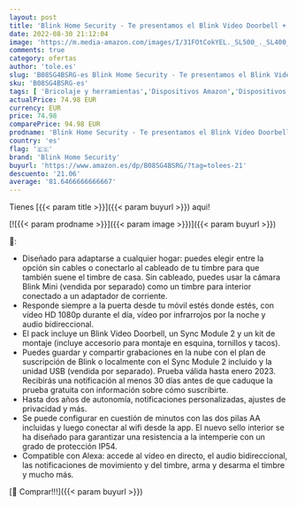 ```yaml
---
layout: post
title: 'Blink Home Security - Te presentamos el Blink Video Doorbell + Sync Module 2 | Con audio bidireccional  vídeo HD  Alexa  notificaciones en la app  fácil de configurar  cableado o sin cablear  negro '
date: 2022-08-30 21:12:04
image: 'https://m.media-amazon.com/images/I/31FOtCokYEL._SL500_._SL400_.jpg'
comments: true
category: ofertas
author: 'tole.es'
slug: 'B08SG4BSRG-es Blink Home Security - Te presentamos el Blink Video...'
sku: 'B08SG4BSRG-es'
tags: [ 'Bricolaje y herramientas','Dispositivos Amazon','Dispositivos Amazon y Accesorios','Instalación eléctrica','Interfonos','Prevención y seguridad','Seguridad e iluminación para hogar inteligente','Sensores de movimiento','Sistemas de seguridad para el hogar','Timbres con vídeo','Timbres y campanas','alexa','blink home security','🇪🇸', ]
actualPrice: 74.98 EUR
currency: EUR
price: 74.98
comparePrice: 94.98 EUR
prodname: 'Blink Home Security - Te presentamos el Blink Video Doorbell + Sync Module 2 | Con audio bidireccional  vídeo HD  Alexa  notificaciones en la app  fácil de configurar  cableado o sin cablear  negro '
country: 'es'
flag: '🇪🇸'
brand: 'Blink Home Security'
buyurl: 'https://www.amazon.es/dp/B08SG4BSRG/?tag=tolees-21'
descuento: '21.06'
average: '81.6466666666667'
---
```


Tienes [{{< param title >}}]({{< param buyurl >}}) aqui!

[![{{< param prodname >}}]({{< param image >}})]({{< param buyurl >}})

🔎:

- Diseñado para adaptarse a cualquier hogar: puedes elegir entre la opción sin cables o conectarlo al cableado de tu timbre para que también suene el timbre de casa. Sin cableado, puedes usar la cámara Blink Mini (vendida por separado) como un timbre para interior conectado a un adaptador de corriente.
- Responde siempre a la puerta desde tu móvil estés donde estés, con vídeo HD 1080p durante el día, vídeo por infrarrojos por la noche y audio bidireccional.
- El pack incluye un Blink Video Doorbell, un Sync Module 2 y un kit de montaje (incluye accesorio para montaje en esquina, tornillos y tacos).
- Puedes guardar y compartir grabaciones en la nube con el plan de suscripción de Blink o localmente con el Sync Module 2 incluido y la unidad USB (vendida por separado). Prueba válida hasta enero 2023. Recibirás una notificación al menos 30 días antes de que caduque la prueba gratuita con información sobre cómo suscribirte.
- Hasta dos años de autonomía, notificaciones personalizadas, ajustes de privacidad y más.
- Se puede configurar en cuestión de minutos con las dos pilas AA incluidas y luego conectar al wifi desde la app. El nuevo sello interior se ha diseñado para garantizar una resistencia a la intemperie con un grado de protección IP54.
- Compatible con Alexa: accede al vídeo en directo, el audio bidireccional, las notificaciones de movimiento y del timbre, arma y desarma el timbre y mucho más.

[🛒 Comprar!!!]({{< param buyurl >}})
